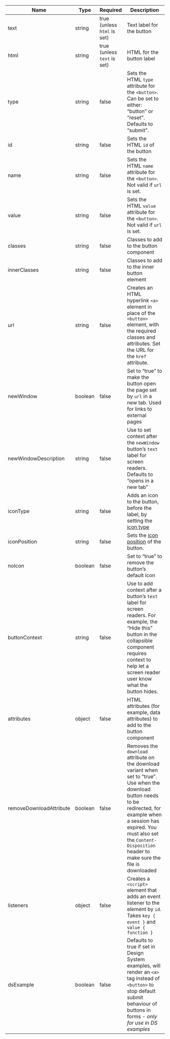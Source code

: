 | Name                    | Type    | Required                    | Description                                                                                                                                                                                                                                                      |
| ----------------------- | ------- | --------------------------- | ---------------------------------------------------------------------------------------------------------------------------------------------------------------------------------------------------------------------------------------------------------------- |
| text                    | string  | true (unless `html` is set) | Text label for the button                                                                                                                                                                                                                                        |
| html                    | string  | true (unless `text` is set) | HTML for the button label                                                                                                                                                                                                                                        |
| type                    | string  | false                       | Sets the HTML `type` attribute for the `<button>`. Can be set to either: “button” or “reset”. Defaults to “submit”.                                                                                                                                              |
| id                      | string  | false                       | Sets the HTML `id` of the button                                                                                                                                                                                                                                 |
| name                    | string  | false                       | Sets the HTML `name` attribute for the `<button>`. Not valid if `url` is set.                                                                                                                                                                                    |
| value                   | string  | false                       | Sets the HTML `value` attribute for the `<button>`. Not valid if `url` is set.                                                                                                                                                                                   |
| classes                 | string  | false                       | Classes to add to the button component                                                                                                                                                                                                                           |
| innerClasses            | string  | false                       | Classes to add to the inner button element                                                                                                                                                                                                                       |
| url                     | string  | false                       | Creates an HTML hyperlink `<a>` element in place of the `<button>` element, with the required classes and attributes. Set the URL for the `href` attribute.                                                                                                      |
| newWindow               | boolean | false                       | Set to “true” to make the button open the page set by `url` in a new tab. Used for links to external pages                                                                                                                                                       |
| newWindowDescription    | string  | false                       | Use to set context after the `newWindow` button’s `text` label for screen readers. Defaults to “opens in a new tab”                                                                                                                                              |
| iconType                | string  | false                       | Adds an icon to the button, before the label, by setting the [icon type](/foundations/icons#icon-type)                                                                                                                                                           |
| iconPosition            | string  | false                       | Sets the [icon position](/foundations/icons#icon-position) of the button.                                                                                                                                                                                        |
| noIcon                  | boolean | false                       | Set to “true” to remove the button’s default icon                                                                                                                                                                                                                |
| buttonContext           | string  | false                       | Use to add context after a button’s `text` label for screen readers. For example, the “Hide this” button in the collapsible component requires context to help let a screen reader user know what the button hides.                                              |
| attributes              | object  | false                       | HTML attributes (for example, data attributes) to add to the button component                                                                                                                                                                                    |
| removeDownloadAttribute | boolean | false                       | Removes the `download` attribute on the download variant when set to “true”. Use when the download button needs to be redirected, for example when a session has expired. You must also set the `Content-Disposition` header to make sure the file is downloaded |
| listeners               | object  | false                       | Creates a `<script>` element that adds an event listener to the element by `id`. Takes `key { event }` and `value { function }`                                                                                                                                  |
| dsExample               | boolean | false                       | Defaults to true if set in Design System examples, will render an `<a>` tag instead of `<button>` to stop default submit behaviour of buttons in forms - _only for use in DS examples_                                                                           |
